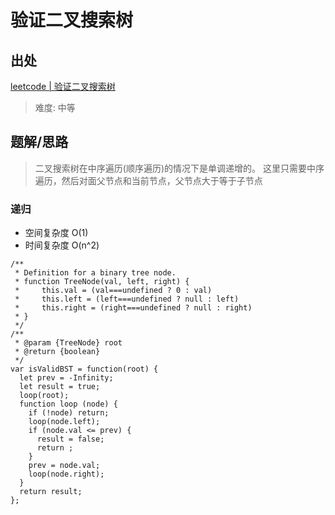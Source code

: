 # 验证二叉搜索树

## 出处

[leetcode | 验证二叉搜索树](https://leetcode-cn.com/problems/validate-binary-search-tree/)

> 难度: 中等

## 题解/思路

> 二叉搜索树在中序遍历(顺序遍历)的情况下是单调递增的。
> 这里只需要中序遍历，然后对面父节点和当前节点，父节点大于等于子节点

### 递归

- 空间复杂度 O(1)
- 时间复杂度 O(n^2)

```
/**
 * Definition for a binary tree node.
 * function TreeNode(val, left, right) {
 *     this.val = (val===undefined ? 0 : val)
 *     this.left = (left===undefined ? null : left)
 *     this.right = (right===undefined ? null : right)
 * }
 */
/**
 * @param {TreeNode} root
 * @return {boolean}
 */
var isValidBST = function(root) {
  let prev = -Infinity;
  let result = true;
  loop(root);
  function loop (node) {
    if (!node) return;
    loop(node.left);
    if (node.val <= prev) {
      result = false;
      return ;
    }
    prev = node.val;
    loop(node.right);
  }
  return result;
};
```
